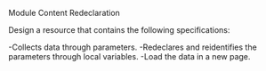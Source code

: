 Module Content Redeclaration

Design a resource that contains the following specifications:


-Collects data through parameters.
-Redeclares and reidentifies the parameters through local variables.
-Load the data in a new page.
